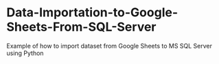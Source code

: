 # Data-Importation-to-Google-Sheets-From-SQL-Server
Example of how to import dataset from Google Sheets to MS SQL Server using Python
